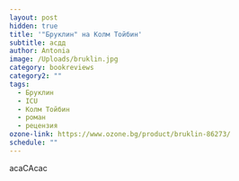 ```yaml
---
layout: post
hidden: true
title: '"Бруклин" на Колм Тойбин'
subtitle: асдд
author: Antonia
image: /Uploads/bruklin.jpg
category: bookreviews
category2: ""
tags:
  - Бруклин
  - ICU
  - Колм Тойбин
  - роман
  - рецензия
ozone-link: https://www.ozone.bg/product/bruklin-86273/
schedule: ""
---
```

асаСАсас